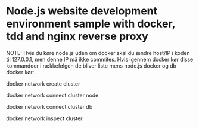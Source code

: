 # Node.js website development environment sample with docker, tdd and nginx reverse proxy

NOTE: Hvis du køre node.js uden om docker skal du ændre host/IP i koden til 127.0.0.1, men denne IP må ikke commites. Hvis igennem docker kør disse kommandoer i rækkefølgen de bliver liste mens node.js docker og db docker kør:

docker network create cluster

docker network connect cluster node

docker network connect cluster db

docker network inspect cluster
